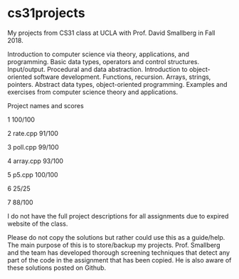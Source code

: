 # cs31projects
My projects from CS31 class at UCLA with Prof. David Smallberg in Fall 2018.

Introduction to computer science via theory, applications, and programming. Basic data types, operators and control structures. Input/output. Procedural and data abstraction. Introduction to object-oriented software development. Functions, recursion. Arrays, strings, pointers. Abstract data types, object-oriented programming. Examples and exercises from computer science theory and applications.

Project	names and scores

1	100/100

2	rate.cpp 91/100

3	poll.cpp 99/100

4	array.cpp 93/100

5	p5.cpp 100/100

6	25/25

7	88/100


I do not have the full project descriptions for all assignments due to expired website of the class.

Please do not copy the solutions but rather could use this as a guide/help. The main purpose of this is to store/backup my projects. Prof. Smallberg and the team has developed thorough screening techniques that detect any part of the code in the assignment that has been copied. He is also aware of these solutions posted on Github.
